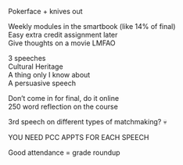 Pokerface + knives out
 
Weekly modules in the smartbook (like 14% of final)  
Easy extra credit assignment later  
Give thoughts on a movie LMFAO
 
3 speeches  
Cultural Heritage  
A thing only I know about  
A persuasive speech
 
Don’t come in for final, do it online  
250 word reflection on the course
 
3rd speech on different types of matchmaking? :skull:
 
YOU NEED PCC APPTS FOR EACH SPEECH
 
Good attendance = grade roundup